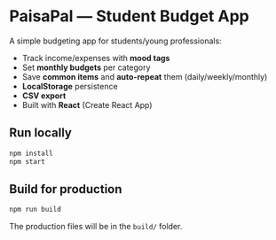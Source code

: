 # PaisaPal — Student Budget App

A simple budgeting app for students/young professionals:

- Track income/expenses with **mood tags**
- Set **monthly budgets** per category
- Save **common items** and **auto-repeat** them (daily/weekly/monthly)
- **LocalStorage** persistence
- **CSV export**
- Built with **React** (Create React App)

## Run locally

```bash
npm install
npm start
```

## Build for production

```bash
npm run build
```

The production files will be in the `build/` folder.
